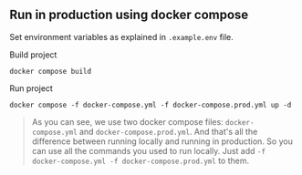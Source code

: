 ## Run in production using docker compose


Set environment variables as explained in `.example.env` file.

Build project
```shell
docker compose build
```

Run project
```shell
docker compose -f docker-compose.yml -f docker-compose.prod.yml up -d
```

> As you can see, we use two docker compose files: `docker-compose.yml` and `docker-compose.prod.yml`.
And that's all the difference between running locally and running in production.
So you can use all the commands you used to run locally. Just add `-f docker-compose.yml -f docker-compose.prod.yml` to them.

